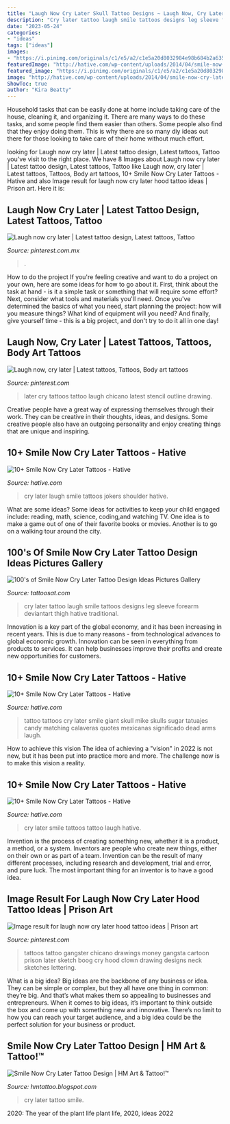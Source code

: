 ```yaml
---
title: "Laugh Now Cry Later Skull Tattoo Designs ~ Laugh Now, Cry Later"
description: "Cry later tattoo laugh smile tattoos designs leg sleeve forearm deviantart thigh hative traditional"
date: "2023-05-24"
categories:
- "ideas"
tags: ["ideas"]
images:
- "https://i.pinimg.com/originals/c1/e5/a2/c1e5a20d8032984e98b684b2a6352a01.jpg"
featuredImage: "http://hative.com/wp-content/uploads/2014/04/smile-now-cry-later/8-laugh-now-cry-later-jokers-on-shoulder.jpg"
featured_image: "https://i.pinimg.com/originals/c1/e5/a2/c1e5a20d8032984e98b684b2a6352a01.jpg"
image: "http://hative.com/wp-content/uploads/2014/04/smile-now-cry-later/8-laugh-now-cry-later-jokers-on-shoulder.jpg"
ShowToc: true
author: "Kira Beatty"
---
```



Household tasks that can be easily done at home include taking care of the house, cleaning it, and organizing it. There are many ways to do these tasks, and some people find them easier than others. Some people also find that they enjoy doing them. This is why there are so many diy ideas out there for those looking to take care of their home without much effort.

	

		
looking for Laugh now cry later | Latest tattoo design, Latest tattoos, Tattoo you've visit to the right place. We have 8 Images about Laugh now cry later | Latest tattoo design, Latest tattoos, Tattoo like Laugh now, cry later | Latest tattoos, Tattoos, Body art tattoos, 10+ Smile Now Cry Later Tattoos - Hative and also Image result for laugh now cry later hood tattoo ideas | Prison art. Here it is:
		
    
## Laugh Now Cry Later | Latest Tattoo Design, Latest Tattoos, Tattoo

<img loading=lazy src="https://i.pinimg.com/originals/85/d6/88/85d68875ff736508bf468c00ca3700cc.jpg" onerror="this.onerror=null;this.src='https://tse2.mm.bing.net/th?id=OIP.GjfZNU1JntLGA2F6cLnongHaJK&amp;pid=15.1';" alt="Laugh now cry later | Latest tattoo design, Latest tattoos, Tattoo">

_Source: pinterest.com.mx_

>. 

	

How to do the project
If you're feeling creative and want to do a project on your own, here are some ideas for how to go about it. First, think about the task at hand - is it a simple task or something that will require some effort? Next, consider what tools and materials you'll need. Once you've determined the basics of what you need, start planning the project: how will you measure things? What kind of equipment will you need? And finally, give yourself time - this is a big project, and don't try to do it all in one day!

    
## Laugh Now, Cry Later | Latest Tattoos, Tattoos, Body Art Tattoos

<img loading=lazy src="https://i.pinimg.com/originals/c1/e5/a2/c1e5a20d8032984e98b684b2a6352a01.jpg" onerror="this.onerror=null;this.src='https://tse1.mm.bing.net/th?id=OIP.CBq3MmLN-phbhEME3P51SwHaNK&amp;pid=15.1';" alt="Laugh now, cry later | Latest tattoos, Tattoos, Body art tattoos">

_Source: pinterest.com_

>later cry tattoos tattoo laugh chicano latest stencil outline drawing. 

	

Creative people have a great way of expressing themselves through their work. They can be creative in their thoughts, ideas, and designs. Some creative people also have an outgoing personality and enjoy creating things that are unique and inspiring.

    
## 10+ Smile Now Cry Later Tattoos - Hative

<img loading=lazy src="http://hative.com/wp-content/uploads/2014/04/smile-now-cry-later/8-laugh-now-cry-later-jokers-on-shoulder.jpg" onerror="this.onerror=null;this.src='https://tse1.mm.bing.net/th?id=OIP.RY3Yi3ieNQMQeN0H5GENaQHaJ4&amp;pid=15.1';" alt="10+ Smile Now Cry Later Tattoos - Hative">

_Source: hative.com_

>cry later laugh smile tattoos jokers shoulder hative. 

	

What are some ideas?
Some ideas for activities to keep your child engaged include: reading, math, science, coding,and watching TV. One idea is to make a game out of one of their favorite books or movies. Another is to go on a walking tour around the city.

    
## 100&#039;s Of Smile Now Cry Later Tattoo Design Ideas Pictures Gallery

<img loading=lazy src="https://tattoosat.com/wp-content/uploads/2014/12/Smile-Now-Cry-Later-Tattoo11.jpg" onerror="this.onerror=null;this.src='https://tse3.mm.bing.net/th?id=OIP.vGkuaPo6s4fa_yYwFLAk0AHaJ4&amp;pid=15.1';" alt="100&#039;s of Smile Now Cry Later Tattoo Design Ideas Pictures Gallery">

_Source: tattoosat.com_

>cry later tattoo laugh smile tattoos designs leg sleeve forearm deviantart thigh hative traditional. 

	

Innovation is a key part of the global economy, and it has been increasing in recent years. This is due to many reasons - from technological advances to global economic growth. Innovation can be seen in everything from products to services. It can help businesses improve their profits and create new opportunities for customers.

    
## 10+ Smile Now Cry Later Tattoos - Hative

<img loading=lazy src="http://hative.com/wp-content/uploads/2014/04/smile-now-cry-later/10-skulls-arm-tattoo.jpg" onerror="this.onerror=null;this.src='https://tse1.mm.bing.net/th?id=OIP.9gfivShF169C9L-WqSuWugHaLJ&amp;pid=15.1';" alt="10+ Smile Now Cry Later Tattoos - Hative">

_Source: hative.com_

>tattoo tattoos cry later smile giant skull mike skulls sugar tatuajes candy matching calaveras quotes mexicanas significado dead arms laugh. 

	

How to achieve this vision
The idea of achieving a "vision" in 2022 is not new, but it has been put into practice more and more. The challenge now is to make this vision a reality.

    
## 10+ Smile Now Cry Later Tattoos - Hative

<img loading=lazy src="https://hative.com/wp-content/uploads/2014/04/smile-now-cry-later/6-laugh-now-cry-later-tattoo.jpg" onerror="this.onerror=null;this.src='https://tse1.mm.bing.net/th?id=OIP.YKokzShUpSOAXpErs-F_EwHaIT&amp;pid=15.1';" alt="10+ Smile Now Cry Later Tattoos - Hative">

_Source: hative.com_

>cry later smile tattoos tattoo laugh hative. 

	

Invention is the process of creating something new, whether it is a product, a method, or a system. Inventors are people who create new things, either on their own or as part of a team. Invention can be the result of many different processes, including research and development, trial and error, and pure luck. The most important thing for an inventor is to have a good idea.

    
## Image Result For Laugh Now Cry Later Hood Tattoo Ideas | Prison Art

<img loading=lazy src="https://i.pinimg.com/originals/53/87/56/53875655f1e9a5f8eb1db6974868cb9f.jpg" onerror="this.onerror=null;this.src='https://tse1.mm.bing.net/th?id=OIP.LLelQzcizNPp9-Vz_74wHAHaHK&amp;pid=15.1';" alt="Image result for laugh now cry later hood tattoo ideas | Prison art">

_Source: pinterest.com_

>tattoos tattoo gangster chicano drawings money gangsta cartoon prison later sketch boog cry hood clown drawing designs neck sketches lettering. 

	

What is a big idea?
Big ideas are the backbone of any business or idea. They can be simple or complex, but they all have one thing in common: they’re big. And that’s what makes them so appealing to businesses and entrepreneurs. When it comes to big ideas, it’s important to think outside the box and come up with something new and innovative. There’s no limit to how you can reach your target audience, and a big idea could be the perfect solution for your business or product.

    
## Smile Now Cry Later Tattoo Design | HM Art &amp; Tattoo!™

<img loading=lazy src="http://4.bp.blogspot.com/-AJ-wFHI3CWI/VnlxqbqNxGI/AAAAAAAAVHE/21CrtqkAeH0/s1600/ei0237p.jpg" onerror="this.onerror=null;this.src='https://tse2.mm.bing.net/th?id=OIP.BmFGNyeGhL5XltVkbwOHPgAAAA&amp;pid=15.1';" alt="Smile Now Cry Later Tattoo Design | HM Art &amp; Tattoo!™">

_Source: hmtattoo.blogspot.com_

>cry later tattoo smile. 

	

2020: The year of the plant life
plant life, 2020, ideas 2022

